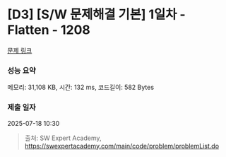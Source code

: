 # [D3] [S/W 문제해결 기본] 1일차 - Flatten - 1208 

[문제 링크](https://swexpertacademy.com/main/code/problem/problemDetail.do?contestProbId=AV139KOaABgCFAYh) 

### 성능 요약

메모리: 31,108 KB, 시간: 132 ms, 코드길이: 582 Bytes

### 제출 일자

2025-07-18 10:30



> 출처: SW Expert Academy, https://swexpertacademy.com/main/code/problem/problemList.do